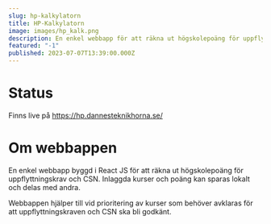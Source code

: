 ```yaml
---
slug: hp-kalkylatorn
title: HP-Kalkylatorn
image: images/hp_kalk.png
description: En enkel webbapp för att räkna ut högskolepoäng för uppflyttningskrav och CSN.
featured: "-1"
published: 2023-07-07T13:39:00.000Z
---
```

# Status

Finns live på <https://hp.dannesteknikhorna.se/>

# Om webbappen

En enkel webbapp byggd i React JS för att räkna ut högskolepoäng för uppflyttningskrav och CSN. Inlaggda kurser och poäng kan sparas lokalt och delas med andra.

Webbappen hjälper till vid prioritering av kurser som behöver avklaras för att uppflyttningskraven och CSN ska bli godkänt.
